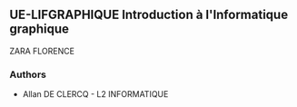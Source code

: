 ## UE-LIFGRAPHIQUE Introduction à l'Informatique graphique

ZARA FLORENCE

### Authors

- Allan DE CLERCQ - L2 INFORMATIQUE


